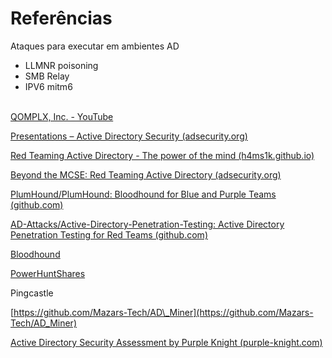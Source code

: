 # Referências

Ataques para executar em ambientes AD

* LLMNR poisoning
* SMB Relay
* IPV6 mitm6

\
[QOMPLX, Inc. - YouTube](https://www.youtube.com/@QOMPLX/videos)

[Presentations – Active Directory Security (adsecurity.org)](https://adsecurity.org/?page_id=1352)

[Red Teaming Active Directory - The power of the mind (h4ms1k.github.io)](https://h4ms1k.github.io/Red_Team_Active_Directory/)

[Beyond the MCSE: Red Teaming Active Directory (adsecurity.org)](https://adsecurity.org/wp-content/uploads/2016/08/DEFCON24-2016-Metcalf-BeyondTheMCSE-RedTeamingActiveDirectory.pdf)

[PlumHound/PlumHound: Bloodhound for Blue and Purple Teams (github.com)](https://github.com/PlumHound/PlumHound)

[AD-Attacks/Active-Directory-Penetration-Testing: Active Directory Penetration Testing for Red Teams (github.com)](https://github.com/AD-Attacks/Active-Directory-Penetration-Testing)

[Bloodhound](https://github.com/BloodHoundAD/BloodHound)

[PowerHuntShares](https://www.netspi.com/blog/technical-blog/network-pentesting/powerhuntshares-2-0-release/)

Pingcastle

[https://github.com/Mazars-Tech/AD\_Miner](https://github.com/Mazars-Tech/AD_Miner)

[Active Directory Security Assessment by Purple Knight (purple-knight.com)](https://www.purple-knight.com/)
